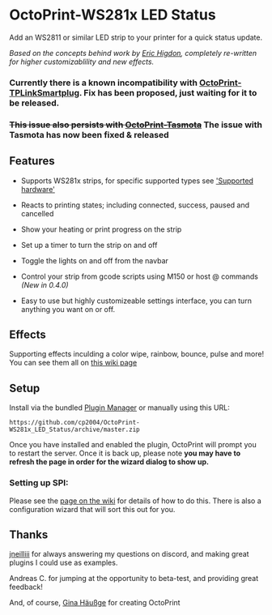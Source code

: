 # OctoPrint-WS281x LED Status

Add an WS2811 or similar LED strip to your printer for a quick status update.

_Based on the concepts behind work by [Eric Higdon](https://github.com/EricHigdon/OctoPrint-RGB_status), completely re-written for higher customizablility and new effects._

### Currently there is a known incompatibility with [OctoPrint-TPLinkSmartplug](https://github.com/jneilliii/OctoPrint-TPLinkSmartplug). Fix has been proposed, just waiting for it to be released.

### ~~This issue also persists with [OctoPrint-Tasmota](https://github.com/jneilliii/OctoPrint-Tasmota)~~ The issue with Tasmota has now been fixed & released

## Features
* Supports WS281x strips, for specific supported types see ['Supported hardware'](https://github.com/cp2004/OctoPrint-WS281x_LED_Status/wiki/Supported-hardware)

* Reacts to printing states; including connected, success, paused and cancelled

* Show your heating or print progress on the strip

* Set up a timer to turn the strip on and off

* Toggle the lights on and off from the navbar

* Control your strip from gcode scripts using M150 or host @ commands *(New in 0.4.0)*

* Easy to use but highly customizeable settings interface, you can turn anything you want on or off.

## Effects
Supporting effects inculding a color wipe, rainbow, bounce, pulse and more! You can see them all on [this wiki page](https://github.com/cp2004/OctoPrint-WS281x_LED_Status/wiki/Configuration-options#effects)

## Setup

Install via the bundled [Plugin Manager](https://docs.octoprint.org/en/master/bundledplugins/pluginmanager.html)
or manually using this URL:

    https://github.com/cp2004/OctoPrint-WS281x_LED_Status/archive/master.zip
    
Once you have installed and enabled the plugin, OctoPrint will prompt you to restart the server. Once it is back up, please note **you may have to refresh the page in order for the wizard dialog to show up.**

### Setting up SPI:

Please see the [page on the wiki](https://github.com/cp2004/OctoPrint-WS281x_LED_Status/wiki/SPI-Setup-Running-without-root) for details of how to do this. There is also a configuration wizard that will sort this out for you.

## Thanks
[jneilliii](https://github.com/jneilliii) for always answering my questions on discord, and making great plugins I could use as examples.

Andreas C. for jumping at the opportunity to beta-test, and providing great feedback!

And, of course, [Gina Häußge](https://github.com/foosel) for creating OctoPrint
